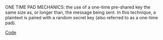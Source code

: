 ONE TIME PAD MECHANICS:
the use of a one-time pre-shared key the same size as, or longer than, the message being sent. In this technique, a plaintext is paired with a random secret key (also referred to as a one-time pad).

[Code](one-time-pad_Code.md)
